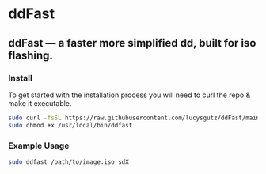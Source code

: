 #  ddFast

**ddFast** — a faster more simplified dd, built for iso flashing.
---

###  Install

To get started with the installation process you will
need to curl the repo & make it executable.
```bash
sudo curl -fsSL https://raw.githubusercontent.com/lucysgutz/ddFast/main/ddfast -o /usr/local/bin/ddfast
sudo chmod +x /usr/local/bin/ddfast
```


### Example Usage

```bash
sudo ddfast /path/to/image.iso sdX 
```


